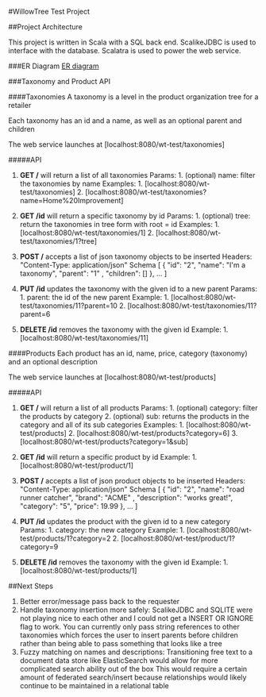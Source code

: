 #WillowTree Test Project

##Project Architecture

This project is written in Scala with a SQL back end.  ScalikeJDBC is used to interface with the database. Scalatra is used to power the web service.

###ER Diagram
[ER diagram](link)

###Taxonomy and Product API

####Taxonomies
A taxonomy is a level in the product organization tree for a retailer

Each taxonomy has an id and a name, as well as an optional parent and children

The web service launches at [localhost:8080/wt-test/taxonomies]

#####API

1. **GET /** will return a list of all taxonomies
    Params: 
        1. (optional) name: filter the taxonomies by name
    Examples: 
        1. [localhost:8080/wt-test/taxonomies]
        2. [localhost:8080/wt-test/taxonomies?name=Home%20Improvement]
    
        
2. **GET /id** will return a specific taxonomy by id
    Params:
        1. (optional) tree: return the taxonomies in tree form with root = id
    Examples:
        1. [localhost:8080/wt-test/taxonomies/1]
        2. [localhost:8080/wt-test/taxonomies/1?tree]

3. **POST /** accepts a list of json taxonomy objects to be inserted
    Headers: "Content-Type: application/json"
    Schema \[ { "id": "2", "name": "I'm a taxonomy", "parent": "1" , "children": [] }, ... ]

4. **PUT /id** updates the taxonomy with the given id to a new parent
    Params:
        1. parent: the id of the new parent
    Example:
        1. [localhost:8080/wt-test/taxonomies/11?parent=10
        2. [localhost:8080/wt-test/taxonomies/11?parent=6
        
5. **DELETE /id** removes the taxonomy with the given id
    Example:
        1. [localhost:8080/wt-test/taxonomies/11]
        
####Products
Each product has an id, name, price, category (taxonomy) and an optional description

The web service launches at [localhost:8080/wt-test/products]

#####API
1. **GET /** will return a list of all products
    Params: 
        1. (optional) category: filter the products by category
        2. (optional) sub: returns the products in the category and all of its sub categories
    Examples: 
        1. [localhost:8080/wt-test/products]
        2. [localhost:8080/wt-test/products?category=6]
        3. [localhost:8080/wt-test/products?category=1&sub]
   
2. **GET /id** will return a specific product by id
    Example:
        1. [localhost:8080/wt-test/product/1]

3. **POST /** accepts a list of json product objects to be inserted
    Headers: "Content-Type: application/json"
    Schema \[ { "id": "2", "name": "road runner catcher", "brand": "ACME" , "description": "works great!", "category": "5", "price": 19.99 }, ... ]

4. **PUT /id** updates the product with the given id to a new category
    Params:
        1. category: the new category
    Example:
        1. [localhost:8080/wt-test/products/1?category=2
        2. [localhost:8080/wt-test/product/1?category=9
        
5. **DELETE /id** removes the taxonomy with the given id
    Example:
        1. [localhost:8080/wt-test/products/1]
        
##Next Steps
1. Better error/message pass back to the requester
2. Handle taxonomy insertion more safely:
ScalikeJDBC and SQLITE were not playing nice to each other and I could not get a INSERT OR IGNORE flag to work. 
You can currently only pass string references to other taxonomies which forces the user to insert parents before children rather than being able to pass something that looks like a tree
3. Fuzzy matching on names and descriptions: 
Transitioning free text to a document data store like ElasticSearch would allow for more complicated search ability out of the box
This would require a certain amount of federated search/insert because relationships would likely continue to be maintained in a relational table
        
